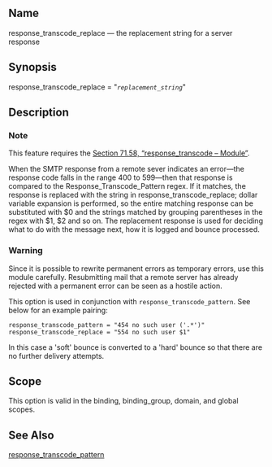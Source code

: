 <a name="conf.ref.response_transcode_replace"></a>
## Name

response_transcode_replace — the replacement string for a server response

## Synopsis

response_transcode_replace = "*`replacement_string`*"

<a name="idp26083728"></a>
## Description

### Note

This feature requires the [Section 71.58, “response_transcode – Module”](modules.response_transcode.php "71.58. response_transcode – Module").

When the SMTP response from a remote sever indicates an error—the response code falls in the range 400 to 599—then that response is compared to the Response_Transcode_Pattern regex. If it matches, the response is replaced with the string in response_transcode_replace; dollar variable expansion is performed, so the entire matching response can be substituted with $0 and the strings matched by grouping parentheses in the regex with $1, $2 and so on. The replacement response is used for deciding what to do with the message next, how it is logged and bounce processed.

### Warning

Since it is possible to rewrite permanent errors as temporary errors, use this module carefully. Resubmitting mail that a remote server has already rejected with a permanent error can be seen as a hostile action.

This option is used in conjunction with `response_transcode_pattern`. See below for an example pairing:

```
response_transcode_pattern = "454 no such user ('.*')"
response_transcode_replace = "554 no such user $1"
```

In this case a 'soft' bounce is converted to a 'hard' bounce so that there are no further delivery attempts.

<a name="idp26090416"></a>
## Scope

This option is valid in the binding, binding_group, domain, and global scopes.

<a name="idp26092288"></a>
## See Also

[response_transcode_pattern](conf.ref.response_transcode_pattern.php "response_transcode_pattern")
